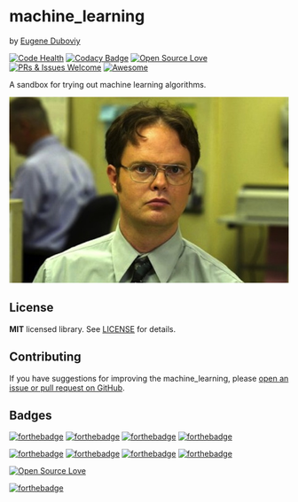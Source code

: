<h1>machine_learning</h1>

by [Eugene Duboviy](https://duboviy.github.io/)

[![Code Health](https://landscape.io/github/duboviy/machine_learning/master/landscape.svg?style=flat)](https://landscape.io/github/duboviy/machine_learning/master) [![Codacy Badge](https://api.codacy.com/project/badge/Grade/68558beaabe34af586ecd57534e2365c)](https://www.codacy.com/app/dubovoy/machine_learning?utm_source=github.com&amp;utm_medium=referral&amp;utm_content=duboviy/machine_learning&amp;utm_campaign=Badge_Grade) [![Open Source Love](https://badges.frapsoft.com/os/mit/mit.svg?v=102)](https://github.com/duboviy/machine_learning/) [![PRs & Issues Welcome](https://img.shields.io/badge/PRs%20&%20Issues-welcome-brightgreen.svg)](https://github.com/duboviy/machine_learning/pulls) [![Awesome](https://cdn.rawgit.com/sindresorhus/awesome/d7305f38d29fed78fa85652e3a63e154dd8e8829/media/badge.svg)](https://github.com/duboviy/machine_learning/)

A sandbox for trying out machine learning algorithms.

<img src="https://raw.githubusercontent.com/duboviy/machine_learning/master/logo.jpg" alt="logo" title="logo">

## License

**MIT** licensed library. See [LICENSE](LICENSE) for details.

## Contributing

If you have suggestions for improving the machine_learning, please [open an issue or
pull request on GitHub](https://github.com/duboviy/machine_learning/).

## Badges

[![forthebadge](http://forthebadge.com/images/badges/fuck-it-ship-it.svg)](https://github.com/duboviy/machine_learning/)
[![forthebadge](http://forthebadge.com/images/badges/built-with-love.svg)](https://github.com/duboviy/machine_learning/) [![forthebadge](http://forthebadge.com/images/badges/built-by-hipsters.svg)](https://github.com/duboviy/machine_learning/) [![forthebadge](http://forthebadge.com/images/badges/built-with-swag.svg)](https://github.com/duboviy/machine_learning/)

[![forthebadge](http://forthebadge.com/images/badges/powered-by-electricity.svg)](https://github.com/duboviy/machine_learning/) [![forthebadge](http://forthebadge.com/images/badges/powered-by-oxygen.svg)](https://github.com/duboviy/machine_learning/) [![forthebadge](http://forthebadge.com/images/badges/powered-by-water.svg)](https://github.com/duboviy/machine_learning/) [![forthebadge](http://forthebadge.com/images/badges/powered-by-responsibility.svg)](https://github.com/duboviy/machine_learning/)

[![Open Source Love](https://badges.frapsoft.com/os/v1/open-source.svg?v=102)](https://github.com/ellerbrock/open-source-badge/)

[![forthebadge](http://forthebadge.com/images/badges/makes-people-smile.svg)](https://github.com/duboviy/machine_learning/)